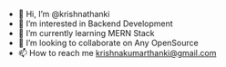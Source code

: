 - 👋 Hi, I’m @krishnathanki
- 👀 I’m interested in Backend Development 
- 🌱 I’m currently learning MERN Stack
- 💞️ I’m looking to collaborate on Any OpenSource 
- 📫 How to reach me krishnakumarthanki@gmail.com

<!---
krishnathanki/krishnathanki is a ✨ special ✨ repository because its `README.md` (this file) appears on your GitHub profile.
You can click the Preview link to take a look at your changes.
--->
